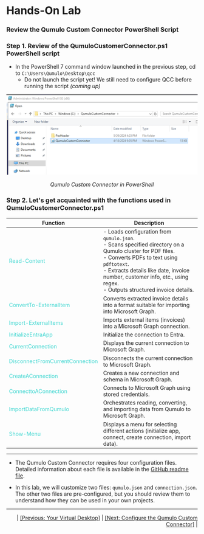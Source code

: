 # Hands-On Lab 

### Review the Qumulo Custom Connector PowerShell Script

### Step 1. Review of the QumuloCustomerConnector.ps1 PowerShell script

- In the PowerShell 7 command window launched in the previous step, cd to `C:\Users\Qumulo\Desktop\qcc`
   - Do not launch the script yet! We still need to configure QCC before running the script *(coming up)*

<p align="center">
  <img src="https://github.com/Qumulo/QumuloCustomConnector/blob/main/workshop/images/qcc-open-pwsh.png?raw=true" alt="QCC in pwsh">
</p>
<p align="center">
  <em>Qumulo Custom Connector in PowerShell</em>
</p>

### Step 2. Let's get acquainted with the functions used in QumuloCustomerConnector.ps1

| **Function**                         | **Description**                                                                                         |
|--------------------------------------|---------------------------------------------------------------------------------------------------------|
| <span style="color: #3dd6d0;">Read-Content</span>         | - Loads configuration from `qumulo.json`.<br> - Scans specified directory on a Qumulo cluster for PDF files.<br> - Converts PDFs to text using `pdftotext`.<br> - Extracts details like date, invoice number, customer info, etc., using regex.<br> - Outputs structured invoice details. |
| <span style="color: #3dd6d0;">ConvertTo-ExternalItem</span> | Converts extracted invoice details into a format suitable for importing into Microsoft Graph.            |
| <span style="color: #3dd6d0;">Import-ExternalItems</span>  | Imports external items (invoices) into a Microsoft Graph connection.                                     |
| <span style="color: #3dd6d0;">InitializeEntraApp</span>    | Initialize the connection to Entra.                                                                      |
| <span style="color: #3dd6d0;">CurrentConnection</span>     | Displays the current connection to Microsoft Graph.                                                      |
| <span style="color: #3dd6d0;">DisconnectFromCurrentConnection</span> | Disconnects the current connection to Microsoft Graph.                                       |
| <span style="color: #3dd6d0;">CreateAConnection</span>     | Creates a new connection and schema in Microsoft Graph.                                                  |
| <span style="color: #3dd6d0;">ConnecttoAConnection</span>  | Connects to Microsoft Graph using stored credentials.                                                    |
| <span style="color: #3dd6d0;">ImportDataFromQumulo</span>  | Orchestrates reading, converting, and importing data from Qumulo to Microsoft Graph.                     |
| <span style="color: #3dd6d0;">Show-Menu</span>             | Displays a menu for selecting different actions (initialize app, connect, create connection, import data). |
---

- The Qumulo Custom Connector requires four configuration files. Detailed information about each file is available in the [GitHub readme file](https://github.com/Qumulo/QumuloCustomConnector/blob/main?tab=readme-ov-file#configuration-files).

- In this lab, we will customize two files: `qumulo.json` and `connection.json`. The other two files are pre-configured, but you should review them to understand how they can be used in your own projects.

---
<div align="right">
  | <a href="qcc-workshop-virtualdesktop.md">[Previous: Your Virtual Desktop]</a> | <a href="qcc-workshop-config-conn.md">[Next: Configure the Qumulo Custom Connector]</a> |
</div>
